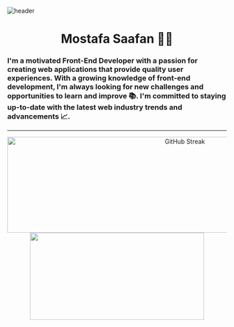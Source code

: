 ![header](https://capsule-render.vercel.app/api?type=waving&height=300&color=gradient&text=Hi%20there%20ツ&fontAlignY=45&animation=fadeIn)

<h1 align="center">Mostafa Saafan 👨‍💻</h1>

### I'm a motivated Front-End Developer with a passion for creating web applications that provide quality user experiences. With a growing knowledge of front-end development, I'm always looking for new challenges and opportunities to learn and improve 📚. I'm committed to staying up-to-date with the latest web industry trends and advancements 📈.

---

<div align="center">
  <img width="800" height="220" src="https://github-readme-streak-stats.herokuapp.com?user=MostafaSaafan5517&theme=dark&hide_border=true&card_width=800" alt="GitHub Streak" />
  <img width="400" height="200" src="https://github-readme-stats.vercel.app/api/top-langs/?username=MostafaSaafan5517&size_weight=0.0005&count_weight=0.3&layout=compact&theme=vision-friendly-dark">
</div>
